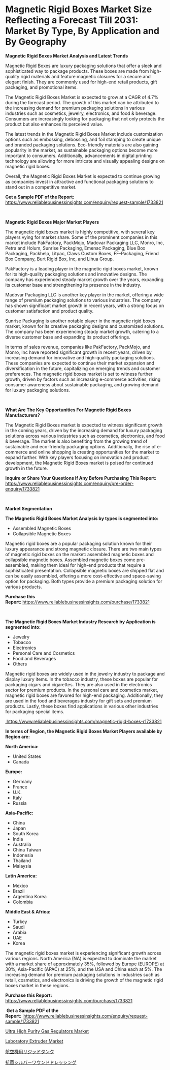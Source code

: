 <p><h1>Magnetic Rigid Boxes Market Size Reflecting a Forecast Till 2031: Market By Type, By Application and By Geography</h1></p><p><strong>Magnetic Rigid Boxes Market Analysis and Latest Trends</strong></p>
<p><p>Magnetic Rigid Boxes are luxury packaging solutions that offer a sleek and sophisticated way to package products. These boxes are made from high-quality rigid materials and feature magnetic closures for a secure and elegant finish. They are commonly used for high-end retail products, gift packaging, and promotional items.</p><p>The Magnetic Rigid Boxes Market is expected to grow at a CAGR of 4.7% during the forecast period. The growth of this market can be attributed to the increasing demand for premium packaging solutions in various industries such as cosmetics, jewelry, electronics, and food & beverage. Consumers are increasingly looking for packaging that not only protects the product but also enhances its perceived value.</p><p>The latest trends in the Magnetic Rigid Boxes Market include customization options such as embossing, debossing, and foil stamping to create unique and branded packaging solutions. Eco-friendly materials are also gaining popularity in the market, as sustainable packaging options become more important to consumers. Additionally, advancements in digital printing technology are allowing for more intricate and visually appealing designs on magnetic rigid boxes.</p><p>Overall, the Magnetic Rigid Boxes Market is expected to continue growing as companies invest in attractive and functional packaging solutions to stand out in a competitive market.</p></p>
<p><strong>Get a Sample PDF of the Report:&nbsp;</strong> <a href="https://www.reliablebusinessinsights.com/enquiry/request-sample/1733821">https://www.reliablebusinessinsights.com/enquiry/request-sample/1733821</a></p>
<p>&nbsp;</p>
<p><strong>Magnetic Rigid Boxes Major Market Players</strong></p>
<p><p>The magnetic rigid boxes market is highly competitive, with several key players vying for market share. Some of the prominent companies in this market include PakFactory, PackMojo, Madovar Packaging LLC, Monro, Inc, Petra and Holum, Sunrise Packaging, Emenac Packaging, Blue Box Packaging, Packhelp, Litpac, Claws Custom Boxes, FF-Packaging, Friend Box Company, Burt Rigid Box, Inc, and Lihua Group.</p><p>PakFactory is a leading player in the magnetic rigid boxes market, known for its high-quality packaging solutions and innovative designs. The company has experienced steady market growth over the years, expanding its customer base and strengthening its presence in the industry.</p><p>Madovar Packaging LLC is another key player in the market, offering a wide range of premium packaging solutions to various industries. The company has shown significant market growth in recent years, with a strong focus on customer satisfaction and product quality.</p><p>Sunrise Packaging is another notable player in the magnetic rigid boxes market, known for its creative packaging designs and customized solutions. The company has been experiencing steady market growth, catering to a diverse customer base and expanding its product offerings.</p><p>In terms of sales revenue, companies like PakFactory, PackMojo, and Monro, Inc have reported significant growth in recent years, driven by increasing demand for innovative and high-quality packaging solutions. These companies are expected to continue their market expansion and diversification in the future, capitalizing on emerging trends and customer preferences. The magnetic rigid boxes market is set to witness further growth, driven by factors such as increasing e-commerce activities, rising consumer awareness about sustainable packaging, and growing demand for luxury packaging solutions.</p></p>
<p>&nbsp;</p>
<p><strong>What Are The Key Opportunities For Magnetic Rigid Boxes Manufacturers?</strong></p>
<p><p>The Magnetic Rigid Boxes market is expected to witness significant growth in the coming years, driven by the increasing demand for luxury packaging solutions across various industries such as cosmetics, electronics, and food & beverage. The market is also benefiting from the growing trend of sustainable and eco-friendly packaging options. Additionally, the rise of e-commerce and online shopping is creating opportunities for the market to expand further. With key players focusing on innovation and product development, the Magnetic Rigid Boxes market is poised for continued growth in the future.</p></p>
<p><strong>Inquire or Share Your Questions If Any Before Purchasing This Report:</strong> <a href="https://www.reliablebusinessinsights.com/enquiry/pre-order-enquiry/1733821">https://www.reliablebusinessinsights.com/enquiry/pre-order-enquiry/1733821</a></p>
<p>&nbsp;</p>
<p><strong>Market Segmentation</strong></p>
<p><strong>The Magnetic Rigid Boxes Market Analysis by types is segmented into:</strong></p>
<p><ul><li>Assembled Magnetic Boxes</li><li>Collapsible Magnetic Boxes</li></ul></p>
<p><p>Magnetic rigid boxes are a popular packaging solution known for their luxury appearance and strong magnetic closure. There are two main types of magnetic rigid boxes on the market: assembled magnetic boxes and collapsible magnetic boxes. Assembled magnetic boxes come pre-assembled, making them ideal for high-end products that require a sophisticated presentation. Collapsible magnetic boxes are shipped flat and can be easily assembled, offering a more cost-effective and space-saving option for packaging. Both types provide a premium packaging solution for various products.</p></p>
<p><strong>Purchase this Report:&nbsp;</strong><a href="https://www.reliablebusinessinsights.com/purchase/1733821">https://www.reliablebusinessinsights.com/purchase/1733821</a></p>
<p>&nbsp;</p>
<p><strong>The Magnetic Rigid Boxes Market Industry Research by Application is segmented into:</strong></p>
<p><ul><li>Jewelry</li><li>Tobacco</li><li>Electronics</li><li>Personal Care and Cosmetics</li><li>Food and Beverages</li><li>Others</li></ul></p>
<p><p>Magnetic rigid boxes are widely used in the jewelry industry to package and display luxury items. In the tobacco industry, these boxes are popular for packaging cigars and cigarettes. They are also used in the electronics sector for premium products. In the personal care and cosmetics market, magnetic rigid boxes are favored for high-end packaging. Additionally, they are used in the food and beverages industry for gift sets and premium products. Lastly, these boxes find applications in various other industries for packaging special items.</p></p>
<p><a href="https://www.reliablebusinessinsights.com/magnetic-rigid-boxes-r1733821">&nbsp;https://www.reliablebusinessinsights.com/magnetic-rigid-boxes-r1733821</a></p>
<p><strong>In terms of Region, the Magnetic Rigid Boxes Market Players available by Region are:</strong></p>
<p>
    <p> <strong> North America: </strong>
        <ul>
            <li>United States</li>
            <li>Canada</li>
        </ul>
        </p> 
    <p> <strong> Europe: </strong>
        <ul>
            <li>Germany</li>
            <li>France</li>
            <li>U.K.</li>
            <li>Italy</li>
            <li>Russia</li>
        </ul>
        </p> 
    <p> <strong> Asia-Pacific: </strong>
        <ul>
            <li>China</li>
            <li>Japan</li>
            <li>South Korea</li>
            <li>India</li>
            <li>Australia</li>
            <li>China Taiwan</li>
            <li>Indonesia</li>
            <li>Thailand</li>
            <li>Malaysia</li>
        </ul>
        </p> 
    <p> <strong> Latin America: </strong>
        <ul>
            <li>Mexico</li>
            <li>Brazil</li>
            <li>Argentina Korea</li>
            <li>Colombia</li>
        </ul>
        </p> 
    <p> <strong> Middle East & Africa: </strong>
        <ul>
            <li>Turkey</li>
            <li>Saudi</li>
            <li>Arabia</li>
            <li>UAE</li>
            <li>Korea</li>
        </ul>
    </p>
    </p>
<p><p>The magnetic rigid boxes market is experiencing significant growth across various regions. North America (NA) is expected to dominate the market with a market share of approximately 35%, followed by Europe (EUROPE) at 30%, Asia-Pacific (APAC) at 25%, and the USA and China each at 5%. The increasing demand for premium packaging solutions in industries such as retail, cosmetics, and electronics is driving the growth of the magnetic rigid boxes market in these regions.</p></p>
<p><strong>Purchase this Report: </strong><a href="https://www.reliablebusinessinsights.com/purchase/1733821">https://www.reliablebusinessinsights.com/purchase/1733821</a></p>
<p>&nbsp;<strong>Get a Sample PDF of the Report:&nbsp;&nbsp;</strong><a href="https://www.reliablebusinessinsights.com/enquiry/request-sample/1733821">https://www.reliablebusinessinsights.com/enquiry/request-sample/1733821</a></p>
<p><strong></strong></p>
<p><p><a href="https://github.com/guneycigdem35/Market-Research-Report-List-4/blob/main/ultra-high-purity-gas-regulators-market.md">Ultra High Purity Gas Regulators Market</a></p><p><a href="https://github.com/Paul14Anderson63/Market-Research-Report-List-5/blob/main/laboratory-extruder-market.md">Laboratory Extruder Market</a></p><p><a href="https://github.com/AdellaPrice2023/Market-Research-Report-List-2/blob/main/5284528176970.md">航空機用リジッドタンク</a></p><p><a href="https://github.com/AbigaleHuel/Market-Research-Report-List-1/blob/main/2374822176971.md">抗菌シルバーワウンドドレッシング</a></p></p>